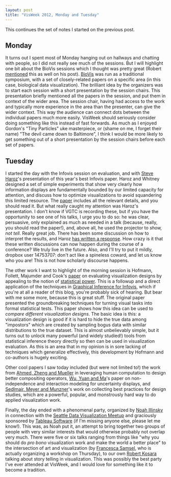```yaml
---
layout: post
title: "VisWeek 2012, Monday and Tuesday"
---
```

This continues the set of notes I started on the
previous post.

## Monday

It turns out I spent most of Monday hanging out on hallways and
chatting with people, so I did not really see much of the
sessions. But I will highlight one bit about the BioVis sessions which
I thought was pretty great (Robert
[mentioned](http://eagereyes.org/blog/2012/visweek-2012-day-one)
this as well on his post). [BioVis](http://biovis.net/) was run as a traditional symposium,
with a set of closely-related papers on a specific area (in this case,
biological data visualization). The brilliant idea by the organizers
was to start each session with a short presentation by the session
chairs. This presentation briefly mentioned all the papers in the
session, and put them in context of the wider area. The session chair,
having had access to the work and typically more experience in the
area than the presenter, can give the wider context. This way the
audience can connect dots between the individual papers much more
easily. VisWeek should seriously consider doing something like this
instead of fast forwards. As much as I enjoyed Gordon's "Tiny
Particles" uke masterpiece, or (shame on me, I forget their name) "The devil came down to Baltimore", I think I
would be more likely to get something out of a short presentation by
the session chairs before each set of papers. 

## Tuesday

I started the day with the Infovis session on evaluation, and with
[Steve Haroz](http://steveharoz.com)'s presentation of this year's
best
Infovis paper. Haroz and Whitney designed a set of simple experiments
that show very clearly how information displays are fundamentally
bounded by our limited capacity for attention, and discuss how to optimize
visualizations to avoid squandering this limited resource. 
The [paper](http://steveharoz.com/research/attention/papers/Haroz_Whitney_2012_InfoVis.pdf) includes
all the relevant details, and you should read it. But what really
caught my attention was Haroz's presentation. I don't know if VGTC is recording
these, but if you have the opportunity to see one of his talks, I urge
you to do so: he was clear, persuasive, only explained as much as
needed in a talk (because, really, you should read the paper!), and,
above all, he used the projector to *show, not tell*. Really
great job. There has been some discussion on how to interpret the
results, and Haroz [has written a response](http://steveharoz.com/blog/?p=203). How crazy is it
that these written discussions can now happen during the course of a
conference? We truly live in the future. Also, and I'll try to put it
mildly, dropbox user 14753707: don't act like a spineless coward, and let us
know who you are! This is not how scholarly discourse happens.

The other work I want to highlight of the morning session is Hofmann, Follett, Majumder and
Cook's
[paper](http://ieeevis.org/year/2012/paper/infovis/graphical-tests-power-comparison-competing-designs) on evaluating visualization designs by appealing to the notion of
[statistical
power](http://en.wikipedia.org/wiki/Statistical_power). This is a followup and a direct application of the techniques
in
[Graphical
Inference for Infovis](https://vita.had.co.nz/papers/inference-infovis.html), which if you're at all a reader of this blog,
you're probably sick of hearing. But bear with me some more, because
this is great stuff. The original paper presented the groundbreaking
techniques for turning visual tasks into formal statistical
tests. This paper shows how this idea can be used to *compare
different visualization designs*. The basic idea is this: a
visualization design is good if it is hard to hide the true data among
"impostors" which are created by sampling bogus data with similar
distributions to the true dataset. This is almost unbelievably simple,
but it turns out to unlock many powerful (and widely studied!)
tools from statistical inference theory directly so then can be used in
visualization evaluation. As this is an area that in my opinion is in
sore lacking of techniques which generalize effectively, this
development by Hofmann and co-authors is hugely exciting.

Other cool papers I saw today included (but were not
limited to!) the work from
[Ahmed,
Zheng and Mueller](http://www.cs.sunysb.edu/~mueller/papers/HPU_vis_2012.pdf) in leveraging human computation to design better
compositing operators,
[Wu, Yuan
and Ma](http://research.microsoft.com/en-us/um/people/ycwu/)'s paper on non-independence and interaction modeling for
uncertainty displays, and
[Sedlmair, Meyer
and Munzner](http://www.cs.ubc.ca/nest/imager/tr/2012/dsm/)'s work on collecting best practices for design studies,
which are a powerful, popular, and monstrously hard way to do
applied visualization work.

Finally, the day ended with a phenomenal party, organized by
[Noah Illinsky](http://complexdiagrams.com) in connection with
the
[Seattle
Data Visualization Meetup](http://www.linkedin.com/groups/Next-meetups-Sept-25th-Oct-4421544%2ES%2E163816724) and graciously sponsored by
[Tableau Software](http://www.tableausoftware.com/) (if I'm missing
anyone else, please let me know!). This was, as Noah
put it, an attempt to bring together two groups of people with very
similar interests that would otherwise probably not overlap very
much. There were five or six talks ranging from things like "why you
should do *pro bono* visualization work and make the world a
better place" to the intersection of art and
visualization (by
[Francesca
Samsel](http://www.francescasamsel.com/home_html/HOME.html), who is actually organizing a
workshop on Thursday), to our own
[Robert Kosara](http://eagereyes.org) talking about story
telling in visualization. This was possibly the best party I've ever
attended at VisWeek, and I would love for something like it to become
a tradition. 

